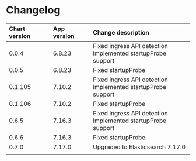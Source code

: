 # Changelog

| Chart version | App version | Change description |
| :------------ | :---------- | :----------------- |
| 0.0.4 | 6.8.23 | Fixed ingress API detection<br>Implemented startupProbe support |
| 0.0.5 | 6.8.23 | Fixed startupProbe |
| 0.1.105 | 7.10.2 | Fixed ingress API detection<br>Implemented startupProbe support |
| 0.1.106 | 7.10.2 | Fixed startupProbe |
| 0.6.5 | 7.16.3 | Fixed ingress API detection<br>Implemented startupProbe support |
| 0.6.6 | 7.16.3 | Fixed startupProbe |
| 0.7.0 | 7.17.0 | Upgraded to Elasticsearch 7.17.0 |
| | | |
